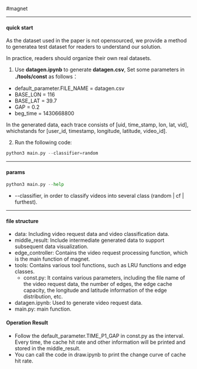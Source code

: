 #magnet

****

#### quick start

As the dataset used in the paper is not opensourced, we provide a method to generatea test dataset for readers to understand our solution. 

In practice, readers should organize their own real datasets.

1. Use **datagen.ipynb** to generate **datagen.csv**, Set some parameters in **./tools/const** as follows：

- default_parameter.FILE_NAME = datagen.csv
- BASE_LON = 116
- BASE_LAT = 39.7
- GAP = 0.2
- beg_time = 1430668800

In the generated data, each trace consists of [uid, time_stamp, lon, lat, vid], whichstands for [user_id, timestamp, longitude, latitude, video_id].

2. Run the following code:

``` python
python3 main.py --classifier=random
```

****

#### params

``` python
python3 main.py --help
```

- --classifier, in order to classify videos into several class (random | cf | furthest).

****

#### file structure  

- data: Including video request data and video classification data.
- middle_result: Include intermediate generated data to support subsequent data visualization.
- edge_controller: Contains the video request processing function, which is the main function of magnet.
- tools: Contains various tool functions, such as LRU functions and edge classes.
  - const.py: It contains various parameters, including the file name of the video request data, the number of edges, the edge cache capacity, the longitude and latitude information of the edge distribution, etc.
- datagen.ipynb: Used to generate video request data.
- main.py: main function.

#### Operation Result

- Follow the default_parameter.TIME_P1_GAP in const.py as the interval. Every time, the cache hit rate and other information will be printed and stored in the middle_result.
- You can call the code in draw.ipynb to print the change curve of cache hit rate.
